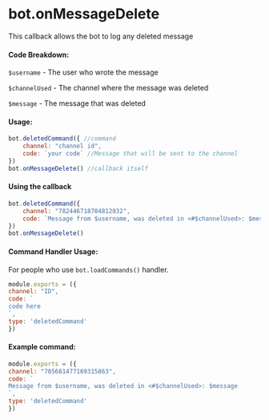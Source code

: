 # bot.onMessageDelete

This callback allows the bot to log any deleted message

#### Code Breakdown:
`$username` - The user who wrote the message

`$channelUsed` - The channel where the message was deleted

`$message` - The message that was deleted

#### Usage:

```javascript
bot.deletedCommand({ //command
    channel: "channel id",
    code: `your code` //Message that will be sent to the channel
})
bot.onMessageDelete() //callback itself
```

#### Using the callback

```javascript
bot.deletedCommand({
    channel: "782446718704812032",
    code: `Message from $username, was deleted in <#$channelUsed>: $message`
})
bot.onMessageDelete()
```

#### Command Handler Usage:
For people who use `bot.loadCommands()` handler.
```javascript
module.exports = ({
channel: "ID",
code: `
code here
`,
type: 'deletedCommand'
})
```
#### Example command:

```javascript
module.exports = ({
channel: "705681477169315863",
code: `
Message from $username, was deleted in <#$channelUsed>: $message
`,
type: 'deletedCommand'
})
```

